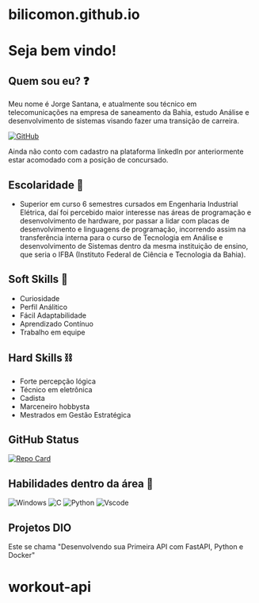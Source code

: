 # bilicomon.github.io


# Seja bem vindo!

## Quem sou eu? ❓

Meu nome é Jorge Santana, e atualmente sou técnico em telecomunicações na empresa de saneamento da Bahia, estudo Análise e desenvolvimento de sistemas visando fazer uma transição de carreira. 

[![GitHub](https://img.shields.io/badge/GitHub-100000?style=for-the-badge&logo=github&logoColor=white)](https://github.com/BiLiCoMoN)

Ainda não conto com cadastro na plataforma linkedIn por anteriormente estar acomodado com a posição de concursado.

## Escolaridade 📖

- Superior em curso 
    6 semestres cursados em Engenharia Industrial Elétrica, daí foi percebido maior interesse nas áreas de programação e desenvolvimento de hardware, por passar a lidar com placas de desenvolvimento e linguagens de programação, incorrendo assim na transferência interna para o curso de Tecnologia em Análise e desenvolvimento de Sistemas dentro da mesma instituição de ensino, que seria o IFBA (Instituto Federal de Ciência e Tecnologia da Bahia).

## Soft Skills 🧻

- Curiosidade
- Perfil Análitico
- Fácil Adaptabilidade
- Aprendizado Contínuo
- Trabalho em equipe

## Hard Skills ⛓️

- Forte percepção lógica
- Técnico em eletrônica
- Cadista
- Marceneiro hobbysta
- Mestrados em Gestão Estratégica

## GitHub Status

[![Repo Card](https://github-readme-stats.vercel.app/api/pin/?username=BiLiCoMoN&repo=bilicomon.github.io&bg_color=000&border_color=30A3DC&show_icons=true&icon_color=30A3DC&title_color=E94D5F&text_color=FFF)](https://github.com/BiLiCoMoN/bilicomon.github.io)

## Habilidades dentro da área 💠

![Windows](https://img.shields.io/badge/Windows-000?style=for-the-badge&logo=windows&logoColor=2CA5E0) ![C](https://img.shields.io/badge/C-00599C?style=for-the-badge&logo=c&logoColor=white) ![Python](https://img.shields.io/badge/python-3670A0?style=for-the-badge&logo=python&logoColor=ffdd54) ![Vscode](https://img.shields.io/badge/Vscode-007ACC?style=for-the-badge&logo=visual-studio-code&logoColor=white)



## Projetos DIO

Este se chama "Desenvolvendo sua Primeira API com FastAPI, Python e Docker"

# workout-api
